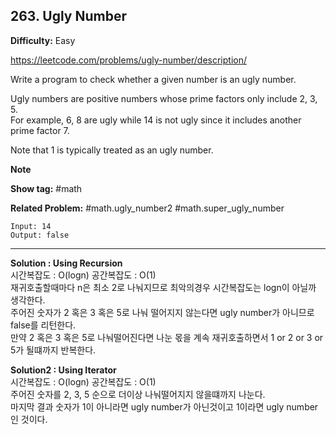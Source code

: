 ## 263. Ugly Number

**Difficulty:** Easy

https://leetcode.com/problems/ugly-number/description/

Write a program to check whether a given number is an ugly number. <br/>

Ugly numbers are positive numbers whose prime factors only include 2, 3, 5. <br/>
For example, 6, 8 are ugly while 14 is not ugly since it includes another prime factor 7. <br/>

Note that 1 is typically treated as an ugly number. <br/>

**Note** <br/>

**Show tag:** \#math

**Related Problem:** \#math.ugly\_number2 \#math.super\_ugly\_number

```
Input: 14
Output: false
```

-------------------------------------------

**Solution : Using Recursion** <br/>
시간복잡도 : O(logn) 공간복잡도 : O(1) <br/>
재귀호출할때마다 n은 최소 2로 나눠지므로 최악의경우 시간복잡도는 logn이 아닐까 생각한다. <br/>
주어진 숫자가 2 혹은 3 혹은 5로 나눠 떨어지지 않는다면 ugly number가 아니므로 false를 리턴한다. <br/>
만약 2 혹은 3 혹은 5로 나눠떨어진다면 나눈 몫을 계속 재귀호출하면서 1 or 2 or 3 or 5가 될떄까지 반복한다.

**Solution2 : Using Iterator** <br/>
시간복잡도 : O(logn) 공간복잡도 : O(1) <br/>
주어진 숫자를 2, 3, 5 순으로 더이상 나눠떨어지지 않을떄까지 나눈다. <br/>
마지막 결과 숫자가 1이 아니라면 ugly number가 아닌것이고 1이라면 ugly number인 것이다. 
